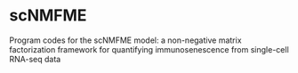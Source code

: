 # scNMFME
Program codes for the scNMFME model: a non-negative matrix factorization framework for quantifying immunosenescence from single-cell RNA-seq data

